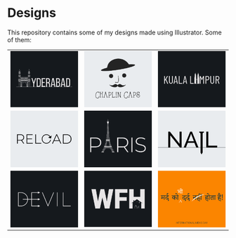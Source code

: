 # Designs
This repository contains some of my designs made using Illustrator.
Some of them:
<table>
    <tr>
      <td><img src="2020-12/png/20.12.2020.png"></td>
      <td><img src="2020-11/png/18.11.2020.png"></td>
      <td><img src="2020-12/png/29.12.2020.png"></td>
    </tr>
    <tr>
      <td><img src="2020-11/png/25.11.2020.png"></td>
      <td><img src="2020-12/png/18.12.2020.png"></td>
      <td><img src="2020-11/png/24.11.2020.png"></td>
    </tr>
    <tr>
      <td><img src="2020-12/png/10.12.2020.png"></td>
      <td><img src="2021-01/png/05.01.2021.png"></td>
      <td><img src="2020-11/png/19.11.2020.png"></td>
    </tr>
</table>
